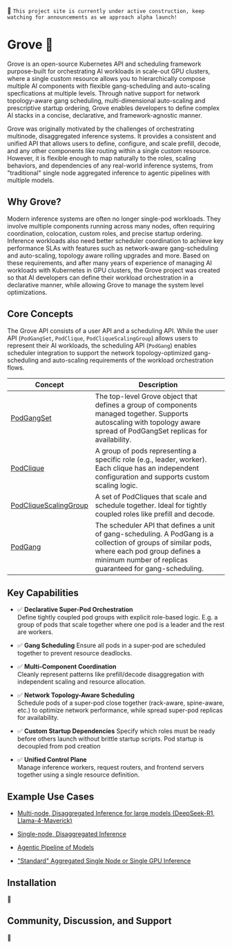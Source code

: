 
:construction_worker: `This project site is currently under active construction, keep watching for announcements as we approach alpha launch!`

# Grove 🌲 

Grove is an open-source Kubernetes API and scheduling framework purpose-built for orchestrating AI workloads in scale-out GPU clusters, where a single custom resource allows you to hierarchically compose multiple AI components with flexible gang-scheduling and auto-scaling specfications at multiple levels. Through native support for network topology-aware gang scheduling, multi-dimensional auto-scaling and prescriptive startup ordering, Grove enables developers to define complex AI stacks in a concise, declarative, and framework-agnostic manner.

Grove was originally motivated by the challenges of orchestrating multinode, disaggregated inference systems. It provides a consistent and unified API that allows users to define, configure, and scale prefill, decode, and any other components like routing within a single custom resource. However, it is flexible enough to map naturally to the roles, scaling behaviors, and dependencies of any real-world inference systems, from "traditional" single node aggregated inference to agentic pipelines with multiple models.

## Why Grove?

Modern inference systems are often no longer single-pod workloads. They involve multiple components running across many nodes, often requiring coordination, colocation, custom roles, and precise startup ordering. Inference workloads also need better scheduler coordination to achieve key performance SLAs with features such as network-aware gang-scheduling and auto-scaling, topology aware rolling upgrades and more. Based on these requirements, and after many years of experience of managing AI workloads with Kubernetes in GPU clusters, the Grove project was created so that AI developers can define their workload orchestration in a declarative manner, while allowing Grove to manage the system level optimizations.


## Core Concepts

The Grove API consists of a user API and a scheduling API. While the user API (`PodGangSet`, `PodClique`, `PodCliqueScalingGroup`) allows users to represent their AI workloads, the scheduling API (`PodGang`) enables scheduler integration to support the network topology-optimized gang-scheduling and auto-scaling requirements of the workload orchestration flows.

| Concept                                                      | Description                                                  |
| ------------------------------------------------------------ | ------------------------------------------------------------ |
| [PodGangSet](https://github.com/nvrohanv/grove/blob/rohanv/doc/update_readme/operator/api/core/v1alpha1/podgangset.go) | The top-level Grove object that defines a group of components managed together. Supports autoscaling with topology aware spread of PodGangSet replicas for availability. |
| [PodClique](https://github.com/nvrohanv/grove/blob/rohanv/doc/update_readme/operator/api/core/v1alpha1/podclique.go) | A group of pods representing a specific role (e.g., leader, worker). Each clique has an independent configuration and supports custom scaling logic. |
| [PodCliqueScalingGroup](https://github.com/nvrohanv/grove/blob/rohanv/doc/update_readme/operator/api/core/v1alpha1/scalinggroup.go) | A set of PodCliques that scale and schedule together. Ideal for tightly coupled roles like prefill and decode. |
| [PodGang](scheduler/api/core/v1alpha1/podgang.go)            | The scheduler API that defines a unit of gang-scheduling. A PodGang is a collection of groups of similar pods, where each pod group defines a minimum number of replicas guaranteed for gang-scheduling. |


## Key Capabilities

- ✅ **Declarative Super-Pod Orchestration**  
  Define tightly coupled pod groups with explicit role-based logic. E.g. a group of pods that scale together where one pod is a leader and the rest are workers.

- ✅ **Gang Scheduling**
  Ensure all pods in a super-pod are scheduled together to prevent resource deadlocks.

- ✅ **Multi-Component Coordination**  
  Cleanly represent patterns like prefill/decode disaggregation with independent scaling and resource allocation.

- ✅ **Network Topology-Aware Scheduling**  
  Schedule pods of a super-pod close together (rack-aware, spine-aware, etc.) to optimize network performance, while spread super-pod replicas for availability.

- ✅ **Custom Startup Dependencies** 
  Specify which roles must be ready before others launch without brittle startup scripts. Pod startup is decoupled from pod creation

- ✅ **Unified Control Plane**  
  Manage inference workers, request routers, and frontend servers together using a single resource definition.


## Example Use Cases

- [Multi-node, Disaggregated Inference for large models (DeepSeek-R1, Llama-4-Maverick)](docs/grove_visualizations/Grove_Multinode_Disagg.png)

- [Single-node, Disaggregated Inference](docs/grove_visualizations/Grove_Single_Node_Disagg.png)

- [Agentic Pipeline of Models](docs/grove_visualizations/Grove_Agentic_Pipeline.png)

- ["Standard" Aggregated Single Node or Single GPU Inference](docs/grove_visualizations/Grove_Single_Node_Agg.png)

## Installation

:construction:

## Community, Discussion, and Support

:construction:

